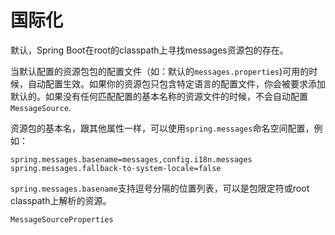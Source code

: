 # 国际化
默认，Spring Boot在root的classpath上寻找messages资源包的存在。

当默认配置的资源包包的配置文件（如：默认的`messages.properties`)可用的时候，自动配置生效。如果你的资源包只包含特定语言的配置文件，你会被要求添加默认的。如果没有任何匹配配置的基本名称的资源文件的时候，不会自动配置`MessageSource`.

资源包的基本名，跟其他属性一样，可以使用`spring.messages`命名空间配置，例如：
```
spring.messages.basename=messages,config.i18n.messages
spring.messages.fallback-to-system-locale=false
```
`spring.messages.basename`支持逗号分隔的位置列表，可以是包限定符或root classpath上解析的资源。

`MessageSourceProperties`
